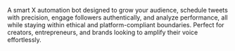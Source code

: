 A smart X automation bot designed to grow your audience, schedule tweets with precision, engage followers authentically, and analyze performance, all while staying within ethical and platform-compliant boundaries. Perfect for creators, entrepreneurs, and brands looking to amplify their voice effortlessly.
